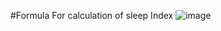 #Formula For calculation of sleep Index
![image](https://github.com/ChandniJha630/Fitness-Tracker/assets/96429544/dd2de047-895e-4b79-944d-55a60d48947c)

